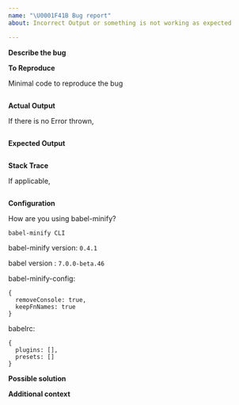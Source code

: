 ```yaml
---
name: "\U0001F41B Bug report"
about: Incorrect Output or something is not working as expected

---
```


<!---
Thanks for filing an issue 😄! Before you submit, please read the following:

Search open/closed issues before submitting since someone might have asked the same thing before!

If you have a support request or question please submit them to the #minify channel on babeljs slack: https://babeljs.slack.com/messages/minify

Also have a look at the Debugging guidelines: https://github.com/babel/minify/blob/master/CONTRIBUTING.md#debugging
-->

**Describe the bug**

<!-- A clear and concise description of what the bug is. -->

**To Reproduce**

Minimal code to reproduce the bug

```js
```

**Actual Output**

If there is no Error thrown,

<!-- Provide the pretty Printed output of the minified code. -->

```js
```

**Expected Output**

<!-- What should have been the expected output? Provide a pretty printed version of the expected output -->

```js
```

**Stack Trace**

If applicable,

<!--
Please provide the full stack trace of the error thrown
-->

```

```

**Configuration**

How are you using babel-minify?

<!--
babel-minify can be used in different ways with different tools. The following are some of the options

* babel-preset-minify in babelrc
* babel-minify Node API (or) CLI
* gulp-babel-minify
* rollup-plugin-babel-minify
* babel-minify-webpack-plugin
* etc...

State how you're using babel-minify.
-->

`babel-minify CLI`

babel-minify version: `0.4.1`

babel version : `7.0.0-beta.46`

babel-minify-config:

```json5
{
  removeConsole: true,
  keepFnNames: true
}
```

babelrc:

<!--
If you're using babel-preset-minify directly with other plugins or presets - all running through a single babel transformation pipeline, provide the babel configuration
-->

```json5
{
  plugins: [],
  presets: []
}
```

**Possible solution**

<!-- If you have suggestions on a fix/reason for the bug, add them here -->

**Additional context**

<!-- Add any other context about the problem here. -->
